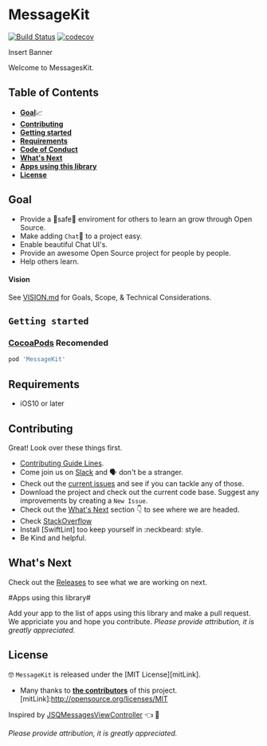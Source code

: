 # MessageKit

[![Build Status](https://travis-ci.org/MessageKit/MessageKit.svg)](https://travis-ci.org/MessageKit/MessageKit) [![codecov](https://codecov.io/gh/MessageKit/MessageKit/branch/master/graph/badge.svg)](https://codecov.io/gh/MessageKit/MessageKit)


<!---->Insert Banner

Welcome to MessagesKit. 

## Table of Contents

* [**Goal**](#goal)📈
* [**Contributing**](#contributing)
* [**Getting started**](#getting-started)
* [**Requirements**](#requirements)
* [**Code of Conduct**](#code-of-conduct)
* [**What's Next**](#what's-next)
* [**Apps using this library**](#apps-using-this-library)
* [**License**](#license)


## Goal

- Provide a :rotating_light:safe:rotating_light: enviroment for others to learn an grow through Open Source.
- Make adding `Chat`:speech_balloon: to a project easy.
- Enable beautiful Chat UI's.
- Provide an awesome Open Source project for people by people.
- Help others learn.

#### Vision
See [VISION.md](https://github.com/MessageKit/MessageKit/blob/master/VISION.md) for Goals, Scope, & Technical Considerations.



## `Getting started`
### [CocoaPods](https://cocoapods.org/) **Recomended**
````ruby
pod 'MessageKit'
````


## Requirements

* iOS10 or later


## Contributing

Great! Look over these things first. 
- [Contributing Guide Lines](https://cocoapods.org/).
- Come join us on [Slack](https://join.slack.com/t/messagekit/shared_invite/MjI0NDkxNjgwMzA3LTE1MDIzMTU0MjUtMzJhZDZlNTkxMA) and 🗣 don't be a stranger. 
- Check out the [current issues](https://github.com/MessageKit/MessageKit/issues) and see if you can tackle any of those. 
- Download the project and check out the current code base. Suggest any improvements by creating a `New Issue`. 
- Check out the [What's Next](#what's-next) section :point_down: to see where we are headed.
- Check [StackOverflow](https://stackoverflow.com/questions/tagged/messagekit)
- Install [SwiftLint] too keep yourself in :neckbeard: style. 
- Be Kind and helpful.  


## What's Next

Check out the [Releases](https://github.com/MessageKit/MessageKit/releases) to see what we are working on next.

#Apps using this library#

Add your app to the list of apps using this library and make a pull request. We appriciate you and hope you contribute. *Please provide attribution, it is greatly appreciated.*


## License

🤓 `MessageKit` is released under the  [MIT License][mitLink].
* Many thanks to [**the contributors**](https://github.com/MessageKit/MessageKit/graphs/contributors) of this project.
[mitLink]:http://opensource.org/licenses/MIT

Inspired by [JSQMessagesViewController](https://github.com/jessesquires/JSQMessagesViewController) :point_left: :100:

*Please provide attribution, it is greatly appreciated.*
